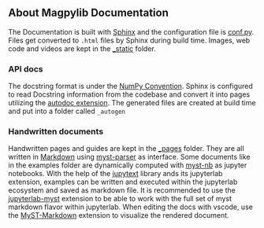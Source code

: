 ## About Magpylib Documentation

The Documentation is built with [Sphinx](http://www.sphinx-doc.org/en/main/) and the configuration file is [conf.py](./conf.py). Files get converted to `.html` files by Sphinx during build time. Images, web code and videos are kept in the [_static](./_static) folder.

### API docs
 The docstring format is under the [NumPy Convention](https://sphinxcontrib-napoleon.readthedocs.io/en/latest/example_numpy.html). Sphinx is configured to read Docstring information from the codebase and convert it into pages utilizing the [autodoc extension](http://www.sphinx-doc.org/en/main/usage/extensions/autodoc.html). The generated files are created at build time and put into a folder called `_autogen`

### Handwritten documents
Handwritten pages and guides are kept in the [_pages](./_pages) folder. They are all written in [Markdown](https://www.markdownguide.org/) using [myst-parser](https://github.com/executablebooks/MyST-Parser) as interface. Some documents like in the examples folder are dynamically computed with [myst-nb](https://github.com/executablebooks/myst-nb) as jupyter notebooks. With the help of the [jupytext](https://github.com/mwouts/jupytext) library ands its jupyterlab extension, examples can be written and executed within the jupyterlab ecosystem and saved as markdown file. It is recommended to use the [jupyterlab-myst](https://github.com/executablebooks/jupyterlab-myst) extension to be able to work with the full set of myst markdown flavor within jupyterlab. When editing the docs with vscode, use the [MyST-Markdown](https://marketplace.visualstudio.com/items?itemName=ExecutableBookProject.myst-highlight) extension to visualize the rendered document.

